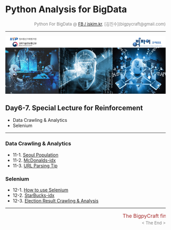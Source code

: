 
# Python Analysis for BigData

<div align='right'><font size=2 color='gray'>Python For BigData @ <font color='blue'><a href='https://www.facebook.com/jskim.kr'>FB / jskim.kr</a></font>, [김진수](bigpycraft@gmail.com)</font></div>
<hr>

<img src="../images/img_front_readme.png">

## Day6-7. Special Lecture for Reinforcement
- Data Crawling & Analytics
- Selenium
<hr>

### Data Crawling & Analytics
- 11-1. [Seoul Population                          ][pkg-92]
- 11-2. [McDonalds-idx                             ][pkg-a4]
- 11-3. [URL Parsing Tip                           ][pkg-a5]

### Selenium 
- 12-1. [How to use Selenium                       ][pkg-b1]
- 12-2. [StarBucks-idx                             ][pkg-b2]
- 12-3. [Election Result Crawling & Analysis       ][pkg-b3]

[pkg-91]:  https://htmlpreview.github.io/?https://github.com/bigpycraft/iitp19-hankyung/blob/master/notebook/html/PD_DA_332_Folium_for_Map_ver2.html         "Go pkg-91"
[pkg-92]:  https://htmlpreview.github.io/?https://github.com/bigpycraft/iitp19-hankyung/blob/master/notebook/html/PD_DA_333_Seoul_Population_19_2Q.html      "Go pkg-92"

[pkg-a1]:  https://htmlpreview.github.io/?https://github.com/bigpycraft/iitp19-hankyung/blob/master/notebook/html/PE_DA_410_Web_Scraping_ver2.html           "Go pkg-a1"
[pkg-a2]:  https://htmlpreview.github.io/?https://github.com/bigpycraft/iitp19-hankyung/blob/master/notebook/html/PE_DA_411_Web_Crawling1_ver3.html          "Go pkg-a2"
[pkg-a3]:  https://htmlpreview.github.io/?https://github.com/bigpycraft/iitp19-hankyung/blob/master/notebook/html/PE_DA_412_Web_Crawling2_ver3.html          "Go pkg-a3"

[pkg-a1]:  https://htmlpreview.github.io/?https://github.com/bigpycraft/iitp19-hankyung/blob/master/notebook/html/PE_DA_410_Web_Scraping_ver2.html           "Go pkg-a1"
[pkg-a2]:  https://htmlpreview.github.io/?https://github.com/bigpycraft/iitp19-hankyung/blob/master/notebook/html/PE_DA_411_Web_Crawling1_ver3.html          "Go pkg-a2"
[pkg-a3]:  https://htmlpreview.github.io/?https://github.com/bigpycraft/iitp19-hankyung/blob/master/notebook/html/PE_DA_412_Web_Crawling2_ver3.html          "Go pkg-a3"
[pkg-a4]:  https://htmlpreview.github.io/?https://github.com/bigpycraft/iitp19-hankyung/blob/master/notebook/html/PE_DA_420_Seoul_McDonalds_idx_ver3.html    "Go pkg-a4"
[pkg-a5]:  https://htmlpreview.github.io/?https://github.com/bigpycraft/iitp19-hankyung/blob/master/notebook/html/PE_DA_500_WebCollecting.html               "Go pkg-a5"

[pkg-b1]:  https://htmlpreview.github.io/?https://github.com/bigpycraft/iitp19-hankyung/blob/master/notebook/html/PE_DA_510_Selenium_WebDriver_ver2.html        "Go pkg-b1"
[pkg-b2]:  https://htmlpreview.github.io/?https://github.com/bigpycraft/iitp19-hankyung/blob/master/notebook/html/PE_DA_521_Selenium_Starbucks_idx_ver3.html    "Go pkg-b2"
[pkg-b3]:  https://htmlpreview.github.io/?https://github.com/bigpycraft/iitp19-hankyung/blob/master/notebook/html/PE_DA_540_Election_Result_Analysis_ver2.html  "Go pkg-b3"

<hr>
<marquee><font size=3 color='brown'>The BigpyCraft find the information to design valuable society with Technology & Craft.</font></marquee>
<div align='right'><font size=2 color='gray'> &lt; The End &gt; </font></div>

